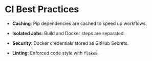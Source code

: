 # CI Best Practices
- **Caching**: Pip dependencies are cached to speed up workflows.

- **Isolated Jobs**: Build and Docker steps are separated.

- **Security**: Docker credentials stored as GitHub Secrets.

- **Linting**: Enforced code style with `flake8`.